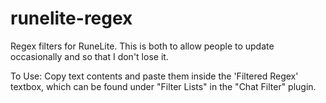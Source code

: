# runelite-regex
Regex filters for RuneLite. This is both to allow people to update occasionally and so that I don't lose it.

To Use:
Copy text contents and paste them inside the 'Filtered Regex' textbox, which can be found under "Filter Lists" in the "Chat Filter" plugin.
